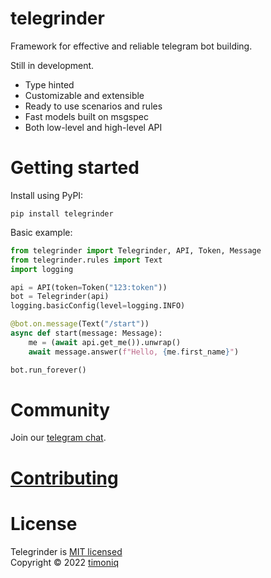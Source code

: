 # telegrinder

Framework for effective and reliable telegram bot building.

Still in development.

* Type hinted
* Customizable and extensible
* Ready to use scenarios and rules
* Fast models built on msgspec
* Both low-level and high-level API

# Getting started

Install using PyPI:

```
pip install telegrinder
```

Basic example:

```python
from telegrinder import Telegrinder, API, Token, Message
from telegrinder.rules import Text
import logging

api = API(token=Token("123:token"))
bot = Telegrinder(api)
logging.basicConfig(level=logging.INFO)

@bot.on.message(Text("/start"))
async def start(message: Message):
    me = (await api.get_me()).unwrap()
    await message.answer(f"Hello, {me.first_name}")

bot.run_forever()
```

# Community

Join our [telegram chat](https://t.me/telegrinder_en).

# [Contributing](https://github.com/timoniq/telegrinder/blob/main/contributing.md)

# License

Telegrinder is [MIT licensed](./LICENSE)  
Copyright © 2022 [timoniq](https://github.com/timoniq)